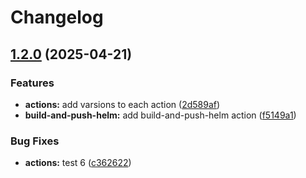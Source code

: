 # Changelog

## [1.2.0](https://github.com/MapColonies/actions/compare/build-and-push-helm-v1.1.1...build-and-push-helm-v1.2.0) (2025-04-21)


### Features

* **actions:** add varsions to each action ([2d589af](https://github.com/MapColonies/actions/commit/2d589af3406a8b5fe203f7ff26dce495867de7a8))
* **build-and-push-helm:** add build-and-push-helm action ([f5149a1](https://github.com/MapColonies/actions/commit/f5149a1c996cd810cf2a77d9d004f919b5d87d1d))


### Bug Fixes

* **actions:** test 6 ([c362622](https://github.com/MapColonies/actions/commit/c36262249e5ce1710a5b7d2567975003d2d54d68))
